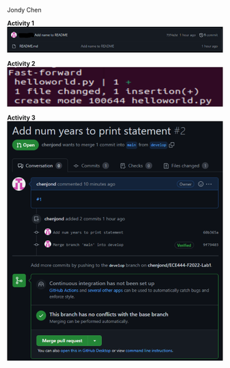 Jondy Chen

**Activity 1**
![](images/Activity1.png)

**Activity 2**
![](images/Activity2.png)

**Activity 3**
![](images/Activity3.png)
